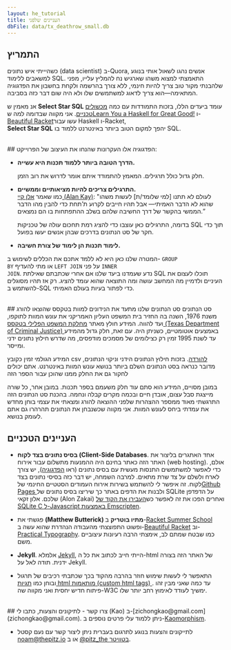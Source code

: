 ```yaml
---
layout: he_tutorial
title: העניינים שלפני
dbFile: data/tx_deathrow_small.db
---
```


<a name="impetus"></a>
## התמריץ
כשהיייתי איש נתונים (data scientist) ב-Quora, אנשים נהגו לשאול אותי בנוגע למשאבים ללימוד SQL. התאמצתי למצוא משהו שארגיש נח להמליץ עלייו, מפני שלהבנתי מקור טוב צריך להיות חינמי, ללא צורך בהרשמה ולקחת בחשבון את הפדגוגיה המתאימה&mdash;הוא צריך לדאוג למשתמשים שלו ולא היה שום דבר כזה בסביבה.

אנ מאמין ש **Select Star SQL** עומד ביעדים הללו, בזכות התמודדות עם כמה <a href="#technicals">מכשולים טכניים</a>. אני מקווה שבדומה למה ש<a href='http://learnyouahaskell.com/chapters'>Learn You a Haskell for Great Good!</a> ו-<a href='https://beautifulracket.com'>Beautiful Racket</a>עשו עבור Haskell ו-Racket,<br>**Select Star SQL** יהפך למקום הטוב ביותר באינטרנט ללמוד בו SQL.

<br>
<a name="pedagogy"></a>
## הפדגוגיה
אלו העקרונות שהנחו את העיצוב של הפרוייקט:

- <p><strong>הדרך הטובה ביותר ללמוד תכנות היא עשייה.</strong><br>

     חלק גדול כולל תרגילים. המאמץ להתמודד איתם אומר לדרוש את רוב הזמן.</p>

- <p><strong>התרגילים צריכים להיות מציאותיים וממשיים.</strong><br>
    כמו שאמר <a href="https://www.fastcompany.com/40435064/what-alan-kay-thinks-about-the-iphone-and-technology-now">אלן קיי (Alan Kay)</a>: "לעולם לא תתנו [למי שלומד/ת] לעשות משהו שהוא לא הדבר האמיתי&mdash; אבל תהיו חייבים לקרוע ת’תחת כדי להבין מהו הדבר הממשי בהקשר של דרך החשיבה שלהם בשלב ההתפתחות בו הם נמצאים.”</p>
    <p>בדומה, התרגילים כאן עוצבו כדי להציג רמת תחכום עולה של טכניקות SQL תוך כדי חקר של סט הנתונים בדרכים שבהן אנשים יעשו בפועל.</p>

- <p><strong>לימוד תכנות הן לימוד של צורת חשיבה.</strong><br>
המטרה שלנו כאן היא לא ללמד אתכם את הכללים לשימוש ב- <code>GROUP BY</code> או מתי להעדיף <code>LEFT JOIN</code> על פני <code>INNER JOIN</code>. נדע שעמדנו ביעד שלנו אם אחרי שכתבתם שאילתת SQL תוכלו לעצום את העיניים ולדמיין מה המחשב עושה ומה התוצאה שהוא עומד להציג. רק אז תהיו מסוגלים להשתמש ב-SQL כדי לפתור בעיות בעולם האמיתי.

<br>
<a name="dataset"></a>
## סט הנתונים
סט הנתונים שלנו מתעד את הנידונים למוות בטקסס שהוצאו להורג משנת 1976, השנה בה החזיר בית המשפט העליון האמריקני את עונש המוות לתוקפו, ועד להווה. המידע חולץ מאתר <a href='https://www.tdcj.state.tx.us/death_row/dr_executed_offenders.html'> מחלקת המשפט הפלילי בטקסס (Texas Department of Criminal Justice) </a> באמצעים אוטומטיים, כשניתן היה. עם זאת, חלק גדול מהמידע עד לשנת 1995 זמין רק כצילומים של מסמכים מודפסים, מה שדרש חילוץ נתונים ידני ומייסר.

המידע הגולמי זמין כקובץ csv <a href="data/tx_deathrow_full.csv"> להורדה</a>. בזכות חילוץ הנתונים הידני וניקוי הנתונים, מדובר כנראה בסט הנתונים השלם ביותר בנושא עונש המוות באינטרנט. אתם יכולים לחקור גם את החלק ממנו שהוכן עבור הספר הזה <sql-exercise
  data-question="זהו עורך קוד אינטרקטיבי. תוכלו לערוך את השאילתה שלמטה."
  data-comment="Shift+Enter הוא קיצור המקלדת להרצת השאילתה"
  data-default-text="SELECT *
FROM executions
LIMIT 3"></sql-exercise>

במובן מסויים, המידע הוא סתם עוד חלק משעמם בספר תכנות. במובן אחר, כל שורה מייצגת סבל עצום, אובדן חיים ובכמה מקרים קבלה ונחמה. בהכנת סט הנתונים הזה התרגשתי מאוד ממספר ההצהרות שלפני ההוצאה להורג ומצאתי את עצמי בוחן מחדש את עמדתי ביחס לעונש המוות. אני מקווה שכשנבחן את הנתונים תהרהרו גם אתם לעומק בנושא.
<br>
<a name="technicals"></a>

## העניינים הטכניים
- <p><strong>בסיס נתונים בצד לקוח (Client-Side Databases</strong>. אחד האתגרים בליצור את האתר הזה כאתר בחינם היה ההמנעות מתשלום עבור אירוח (web hosting). אולם, כדי לאפשר למשתמשים התנסות מעשית עם בסיס נתונים (ראו <a href="#pedagogy">הפדגוגיה</a>), יש צורך לארח ולשלם על צד שרת מתאים. למרבה השמחה, יש דבר כזה בסיסי נתונים בצד לקוח. זה איפשר לי להשתמש בשירות אירוח העמודים הסטטיים החינמי של<a href="https://pages.github.com">Github Pages </a>ולבנות את הדפים באתר כך שיריצו בסיס נתונים של SQLite על הדפדפן שלכם. אלון זקאי (Alon Zakai) ואחרים הפכו את זה לאפשר כש<a href="https://github.com/kripken/sql.js">העבירו את הקוד של SQLite C ל-Javascript באמצעות Emscripten</a>.</p>


- <p> פגשתי את <strong>(Matthew Butterick) מתיו בוטריק</strong> ב-<a href="https://summer-school.racket-lang.org/2018/">Racket Summer School</a> ופשוט התפוצצתי מהעבודה הנהדרת שהוא עשה ב-<a href="http://beautifulracket.com">Beautiful Racket</a> וב- <a href="http://practicaltypography.com">Practical Typography</a>. כמו שבטח שמתם לב, אימצתי הרבה רעיונות עיצוביים משם.</p>

- <p><strong>Jekyll</strong>. אלמלא <a href="https://jekyllrb.com/">Jekyll</a>, הייתי חייב לכתוב את כל ה-html של האתר הזה בצורה ידנית. תודה לאל על Jekyll.</p>

- <p>התאפשר לי לעשות שימוש חוזר בהרבה מהקוד בכך שכתבתי רכיבים של תרגול ובוחן כמו <a href="https://developer.mozilla.org/en-US/docs/Web/Web_Components"> תגיות html מותאמות (custom html tags) </a>. עד כמה שאני מבין זהו פיתוח חדיש יחסית ואני מקווה שה-W3C ימשיך לעודד לאימוץ רחב יותר שלו.</p>

<br>
<a name="contact"></a>
## צרו קשר
- לתיקונים והצעות, כתבו לי (Kao) ב-[zichongkao@gmail.com](zichongkao@gmail.com).
ניתן ללמוד עלי פרטים נוספים ב-<a href="http://kaomorphism.com">Kaomorphism</a>.

- לתייקונים והצעות בנוגע לתרגום בעברית ניתן ליצור קשר עם נעם קסטל
[noam@thepitz.io](noamoss@pitz.io) או ב [@pitz_the בטוויטר](http://twitter.com/pitz_the).
